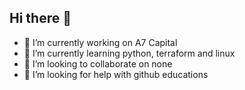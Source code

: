 ## Hi there 👋

- 🔭 I’m currently working on A7 Capital
- 🌱 I’m currently learning python, terraform and linux
- 👯 I’m looking to collaborate on none
- 🤔 I’m looking for help with github educations

